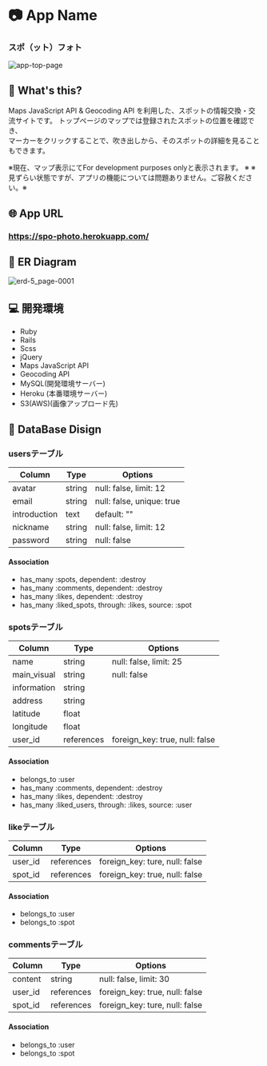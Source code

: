 # :camera: App Name

### スポ（ット）フォト
![app-top-page](https://user-images.githubusercontent.com/63793009/84601570-2705d600-aebc-11ea-8406-dd8054da8086.jpg)


## :speech_balloon: What's this?
Maps JavaScript API & Geocoding API を利用した、スポットの情報交換・交流サイトです。
トップページのマップでは登録されたスポットの位置を確認でき、  
マーカーをクリックすることで、吹き出しから、そのスポットの詳細を見ることもできます。

※現在、マップ表示にてFor development purposes onlyと表示されます。  ※
※見ずらい状態ですが、アプリの機能については問題ありません。ご容赦ください。※

## :globe_with_meridians: App URL

### https://spo-photo.herokuapp.com/

## :pencil: ER Diagram

![erd-5_page-0001](https://user-images.githubusercontent.com/63793009/84599339-4268e500-aeac-11ea-9c91-7fe1650e31ff.jpg)

## :computer: 開発環境

- Ruby
- Rails
- Scss
- jQuery
- Maps JavaScript API
- Geocoding API
- MySQL(開発環境サーバー)
- Heroku (本番環境サーバー)
- S3(AWS)(画像アップロード先)

## :art: DataBase Disign

### usersテーブル
|Column|Type|Options|
|------|----|-------|
|avatar|string|null: false, limit: 12|
|email|string|null: false, unique: true|
|introduction|text|default: ""|
|nickname|string|null: false, limit: 12|
|password|string|null: false|

#### Association
- has_many    :spots,        dependent: :destroy
- has_many    :comments,     dependent: :destroy
- has_many    :likes,        dependent: :destroy
- has_many    :liked_spots,  through:   :likes, source: :spot


### spotsテーブル
|Column|Type|Options|
|------|----|-------|
|name|string|null: false, limit: 25|
|main_visual|string|null: false|
|information|string||
|address|string||
|latitude|float||
|longitude|float|
|user_id|references|foreign_key: true, null: false|

#### Association
- belongs_to   :user
- has_many     :comments,    dependent: :destroy
- has_many     :likes,       dependent: :destroy
- has_many     :liked_users, through:   :likes, source: :user


### likeテーブル
|Column|Type|Options|
|------|----|-------|
|user_id|references|foreign_key: ture, null: false|
|spot_id|references|foreign_key: true, null: false|

#### Association
- belongs_to :user
- belongs_to :spot


### commentsテーブル
|Column|Type|Options|
|------|----|-------|
|content|string|null: false, limit: 30|
|user_id|references|foreign_key: true, null: false|
|spot_id|references|foreign_key: ture, null: false|

#### Association
- belongs_to :user
- belongs_to :spot




